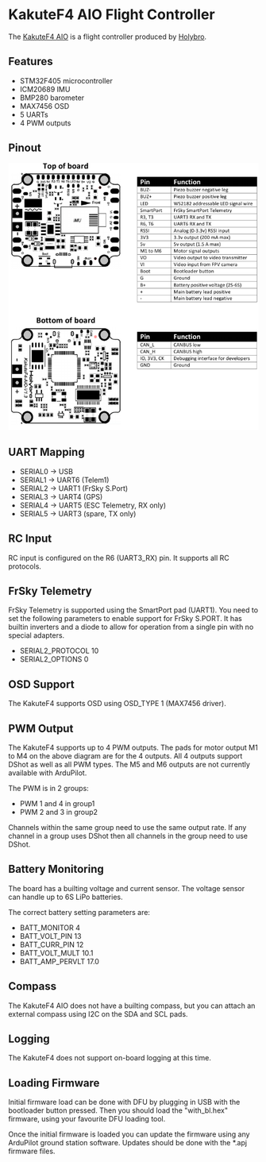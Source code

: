 # KakuteF4 AIO Flight Controller

The [KakuteF4 AIO](http://www.holybro.com/product/47) is a flight controller produced by [Holybro](http://www.holybro.com).

## Features

 - STM32F405 microcontroller
 - ICM20689 IMU
 - BMP280 barometer
 - MAX7456 OSD
 - 5 UARTs
 - 4 PWM outputs

## Pinout

![KakuteF4 Board](KakuteF4.jpg "KakuteF4")

## UART Mapping

 - SERIAL0 -> USB
 - SERIAL1 -> UART6 (Telem1)
 - SERIAL2 -> UART1 (FrSky S.Port)
 - SERIAL3 -> UART4 (GPS)
 - SERIAL4 -> UART5 (ESC Telemetry, RX only)
 - SERIAL5 -> UART3 (spare, TX only)

## RC Input
 
RC input is configured on the R6 (UART3_RX) pin. It supports all RC protocols.
 
## FrSky Telemetry
 
FrSky Telemetry is supported using the SmartPort pad (UART1). You need
to set the following parameters to enable support for FrSky S.PORT. It
has builtin inverters and a diode to allow for operation from a single
pin with no special adapters.
 
  - SERIAL2_PROTOCOL 10
  - SERIAL2_OPTIONS 0
  
## OSD Support

The KakuteF4 supports OSD using OSD_TYPE 1 (MAX7456 driver).

## PWM Output

The KakuteF4 supports up to 4 PWM outputs. The pads for motor output
M1 to M4 on the above diagram are for the 4 outputs. All 4 outputs
support DShot as well as all PWM types. The M5 and M6 outputs are not
currently available with ArduPilot.

The PWM is in 2 groups:

 - PWM 1 and 4 in group1
 - PWM 2 and 3 in group2

Channels within the same group need to use the same output rate. If
any channel in a group uses DShot then all channels in the group need
to use DShot.

## Battery Monitoring

The board has a builting voltage and current sensor. The voltage
sensor can handle up to 6S LiPo batteries.

The correct battery setting parameters are:

 - BATT_MONITOR 4
 - BATT_VOLT_PIN 13
 - BATT_CURR_PIN 12
 - BATT_VOLT_MULT 10.1
 - BATT_AMP_PERVLT 17.0

## Compass

The KakuteF4 AIO does not have a builting compass, but you can attach an external compass using I2C on the SDA and SCL pads.

## Logging

The KakuteF4 does not support on-board logging at this time.

## Loading Firmware

Initial firmware load can be done with DFU by plugging in USB with the
bootloader button pressed. Then you should load the "with_bl.hex"
firmware, using your favourite DFU loading tool.

Once the initial firmware is loaded you can update the firmware using
any ArduPilot ground station software. Updates should be done with the
*.apj firmware files.

